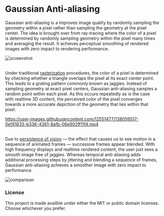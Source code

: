 # Gaussian Anti-aliasing

Gaussian anti-aliasing is a improves image quality by randomly sampling the geometry within a pixel rather than sampling the geometry at the pixel center. The idea is brought over from ray-tracing where the color of a pixel is determined by randomly sampling geometry within the pixel many times and averaging the result. It achieves perceptual smoothing of rendered images with zero impact to rendering performance.

![screenshot](https://user-images.githubusercontent.com/12551477/135394232-5b979530-fb7a-45f1-a09f-3419ad722a04.png)

\
Under traditional [rasterization](https://en.wikipedia.org/wiki/Rasterisation) procedures, the color of a pixel is determined by checking whether a triangle overlaps the pixel at its exact center point. This leads to a grating pattern commonly known as jaggies. Instead of sampling geometry at exact pixel centers, Gaussian anti-aliasing samples a random point within each pixel. As this occurs repeatedly as is the case with realtime 3D content, the perceived color of the pixel converges towards a more accurate depiction of the geometry that lies within that pixel. 

https://user-images.githubusercontent.com/12551477/138059517-0ef61833-b336-4361-8afb-06e902ff11f4.mp4

\
Due to [persistence of vision](https://en.wikipedia.org/wiki/Persistence_of_vision) — the effect that causes us to see motion in a sequence of animated frames — successive frames appear blended. With high frequency displays and realtime rendered content, the user just sees a smooth image free of jaggies. Whereas temporal anti-aliasing adds additional processing steps by jittering and blending a sequence of frames, Gaussian anti-aliasing achieves a smoother image with zero impact to performance.
  
![comparison](https://user-images.githubusercontent.com/12551477/135394069-955a984c-a4f9-404f-aad4-de9e0a2bc486.png)


### License

This project is made availble under either the MIT or public domain licenses. Choose whichever you prefer.
